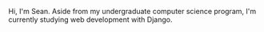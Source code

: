 Hi, I'm Sean. Aside from my undergraduate computer science program, I'm currently studying web development with Django.

<!---
Taroccino/Taroccino is a ✨ special ✨ repository because its `README.md` (this file) appears on your GitHub profile.
You can click the Preview link to take a look at your changes.
--->
